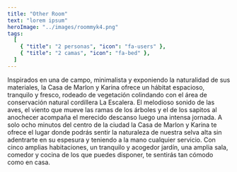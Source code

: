 ```yaml
---
title: "Other Room"
text: "lorem ipsum"
heroImage: "../images/roommyk4.png"
tags:
  [
    { "title": "2 personas", "icon": "fa-users" },
    { "title": "2 camas", "icon": "fa-bed" },
  ]
---
```


Inspirados en una de campo, minimalista y exponiendo la naturalidad de sus materiales, la Casa de Marlon y Karina ofrece un hábitat espacioso, tranquilo y fresco, rodeado de vegetación colindando con el área de conservación natural cordillera La Escalera. El melodioso sonido de las aves, el viento que mueve las ramas de los árboles y el de los sapitos al anochecer acompaña el merecido descanso luego una intensa jornada.
A solo ocho minutos del centro de la ciudad la Casa de Marlon y Karina te ofrece el lugar donde podrás sentir la naturaleza de nuestra selva alta sin adentrarte en su espesura y teniendo a la mano cualquier servicio.
Con cinco amplias habitaciones, un tranquilo y acogedor jardín, una amplia sala, comedor y cocina de los que puedes disponer, te sentirás tan cómodo como en casa.
